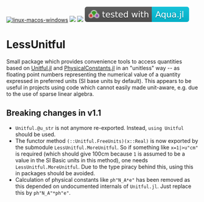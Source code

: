 [![linux-macos-windows](https://github.com/j-fu/LessUnitful.jl/actions/workflows/ci.yml/badge.svg)](https://github.com/j-fu/LessUnitful.jl/actions/workflows/ci.yml)
[![](https://img.shields.io/badge/docs-stable-blue.svg)](https://j-fu.github.io/LessUnitful.jl/stable)
[![](https://img.shields.io/badge/docs-dev-blue.svg)](https://j-fu.github.io/LessUnitful.jl/dev)
[![Aqua QA](https://raw.githubusercontent.com/JuliaTesting/Aqua.jl/master/badge.svg)](https://github.com/JuliaTesting/Aqua.jl)

LessUnitful
===========

Small package which provides convenience tools to access quantities based on [Unitful.jl](https://github.com/PainterQubits/Unitful.jl) and [PhysicalConstants.jl](https://github.com/JuliaPhysics/PhysicalConstants.jl) in an "unitless" way -- as floating point numbers representing the numerical value of a quantity expressed in preferred units (SI base units by default). This appears to be useful in projects using code which cannot easily made unit-aware, e.g. due to the use of sparse linear algebra. 

## Breaking changes in v1.1
- `Unitful.@u_str` is not anymore re-exported. Instead,  `using Unitful` should be used.
- The functor method  `(::Unitful.FreeUnits)(x::Real)` is now exported by the submodule `LessUnitful.MoreUnitful`.
  So if  something like `x=1|>u"cm"` is required (which should give 100cm because `1` is assumed to be a value
  in the SI Basic units in this method), one needs `LessUnitful.MoreUnitful`. Due to the type piracy behind this,
  using this in packages should be avoided. 
- Calculation of physical constants like `ph"N_A*e"` has been removed as this depended on undocumented internals of
  `Unitful.jl`. Just replace this by  `ph"N_A"*ph"e"`.
